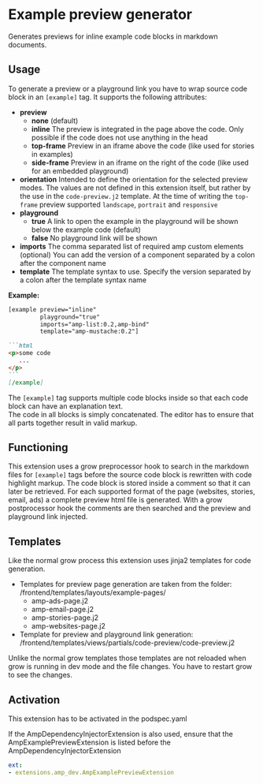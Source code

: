 # Example preview generator

Generates previews for inline example code blocks in markdown documents.


## Usage

To generate a preview or a playground link you have to wrap source code block in an `[example]` tag.
It supports the following attributes:
 * **preview**
   * **none** (default)
   * **inline** The preview is integrated in the page above the code. 
     Only possible if the code does not use anything in the head
   * **top-frame** Preview in an iframe above the code (like used for stories in examples)
   * **side-frame** Preview in an iframe on the right of the code (like used for an embedded playground)
 * **orientation** Intended to define the orientation for the selected preview modes. 
   The values are not defined in this extension itself, but rather by the use in the `code-preview.j2` template. 
   At the time of writing the `top-frame` preview supported `landscape`, `portrait` and `responsive`
 * **playground**
   * **true** A link to open the example in the playground will be shown below the example code (default)
   * **false** No playground link will be shown
 * **imports** The comma separated list of required amp custom elements (optional)
   You can add the version of a component separated by a colon after the component name
 * **template** The template syntax to use. Specify the version separated by a colon after the template syntax name


**Example:**

````markdown
[example preview="inline"
         playground="true"
         imports="amp-list:0.2,amp-bind"
         template="amp-mustache:0.2"]

```html
<p>some code
   ...
</p>
```        
[/example]
````

The `[example]` tag supports multiple code blocks inside so that each code block can have an explanation text.  
The code in all blocks is simply concatenated. The editor has to ensure that all parts together result in valid markup. 

## Functioning

This extension uses a grow preprocessor hook to search in the markdown files for `[example]` tags 
before the source code block is rewritten with code highlight markup.
The code block is stored inside a comment so that it can later be retrieved.
For each supported format of the page (websites, stories, email, ads) a complete preview html file is generated.
With a grow postprocessor hook the comments are then searched and the preview and playground link injected.


## Templates

Like the normal grow process this extension uses jinja2 templates for code generation.

 * Templates for preview page generation are taken from the folder:
   /frontend/templates/layouts/example-pages/
   * amp-ads-page.j2
   * amp-email-page.j2
   * amp-stories-page.j2
   * amp-websites-page.j2
 * Template for preview and playground link generation:
   /frontend/templates/views/partials/code-preview/code-preview.j2

Unlike the normal grow templates those templates are not reloaded when grow is running
in dev mode and the file changes.
You have to restart grow to see the changes.


## Activation

This extension has to be activated in the podspec.yaml

If the AmpDependencyInjectorExtension is also used, ensure that the AmpExamplePreviewExtension
is listed before the AmpDependencyInjectorExtension

```yaml
ext:
- extensions.amp_dev.AmpExamplePreviewExtension
```
